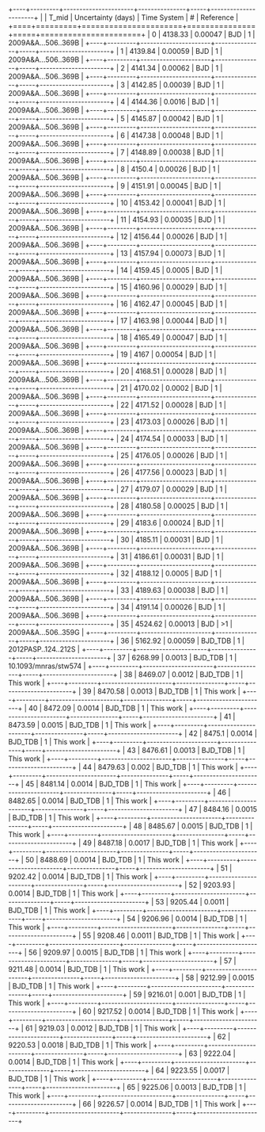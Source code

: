 +----+---------+----------------------+---------------+-----+----------------------+
|    |   T_mid |   Uncertainty (days) | Time System   | #   | Reference            |
+====+=========+======================+===============+=====+======================+
|  0 | 4138.33 |              0.00047 | BJD           | 1   | 2009A&A...506..369B  |
+----+---------+----------------------+---------------+-----+----------------------+
|  1 | 4139.84 |              0.00059 | BJD           | 1   | 2009A&A...506..369B  |
+----+---------+----------------------+---------------+-----+----------------------+
|  2 | 4141.34 |              0.00062 | BJD           | 1   | 2009A&A...506..369B  |
+----+---------+----------------------+---------------+-----+----------------------+
|  3 | 4142.85 |              0.00039 | BJD           | 1   | 2009A&A...506..369B  |
+----+---------+----------------------+---------------+-----+----------------------+
|  4 | 4144.36 |              0.0016  | BJD           | 1   | 2009A&A...506..369B  |
+----+---------+----------------------+---------------+-----+----------------------+
|  5 | 4145.87 |              0.00042 | BJD           | 1   | 2009A&A...506..369B  |
+----+---------+----------------------+---------------+-----+----------------------+
|  6 | 4147.38 |              0.00048 | BJD           | 1   | 2009A&A...506..369B  |
+----+---------+----------------------+---------------+-----+----------------------+
|  7 | 4148.89 |              0.00038 | BJD           | 1   | 2009A&A...506..369B  |
+----+---------+----------------------+---------------+-----+----------------------+
|  8 | 4150.4  |              0.00026 | BJD           | 1   | 2009A&A...506..369B  |
+----+---------+----------------------+---------------+-----+----------------------+
|  9 | 4151.91 |              0.00045 | BJD           | 1   | 2009A&A...506..369B  |
+----+---------+----------------------+---------------+-----+----------------------+
| 10 | 4153.42 |              0.00041 | BJD           | 1   | 2009A&A...506..369B  |
+----+---------+----------------------+---------------+-----+----------------------+
| 11 | 4154.93 |              0.00035 | BJD           | 1   | 2009A&A...506..369B  |
+----+---------+----------------------+---------------+-----+----------------------+
| 12 | 4156.44 |              0.00026 | BJD           | 1   | 2009A&A...506..369B  |
+----+---------+----------------------+---------------+-----+----------------------+
| 13 | 4157.94 |              0.00073 | BJD           | 1   | 2009A&A...506..369B  |
+----+---------+----------------------+---------------+-----+----------------------+
| 14 | 4159.45 |              0.0005  | BJD           | 1   | 2009A&A...506..369B  |
+----+---------+----------------------+---------------+-----+----------------------+
| 15 | 4160.96 |              0.00029 | BJD           | 1   | 2009A&A...506..369B  |
+----+---------+----------------------+---------------+-----+----------------------+
| 16 | 4162.47 |              0.00045 | BJD           | 1   | 2009A&A...506..369B  |
+----+---------+----------------------+---------------+-----+----------------------+
| 17 | 4163.98 |              0.00044 | BJD           | 1   | 2009A&A...506..369B  |
+----+---------+----------------------+---------------+-----+----------------------+
| 18 | 4165.49 |              0.00047 | BJD           | 1   | 2009A&A...506..369B  |
+----+---------+----------------------+---------------+-----+----------------------+
| 19 | 4167    |              0.00054 | BJD           | 1   | 2009A&A...506..369B  |
+----+---------+----------------------+---------------+-----+----------------------+
| 20 | 4168.51 |              0.00028 | BJD           | 1   | 2009A&A...506..369B  |
+----+---------+----------------------+---------------+-----+----------------------+
| 21 | 4170.02 |              0.0002  | BJD           | 1   | 2009A&A...506..369B  |
+----+---------+----------------------+---------------+-----+----------------------+
| 22 | 4171.52 |              0.00028 | BJD           | 1   | 2009A&A...506..369B  |
+----+---------+----------------------+---------------+-----+----------------------+
| 23 | 4173.03 |              0.00026 | BJD           | 1   | 2009A&A...506..369B  |
+----+---------+----------------------+---------------+-----+----------------------+
| 24 | 4174.54 |              0.00033 | BJD           | 1   | 2009A&A...506..369B  |
+----+---------+----------------------+---------------+-----+----------------------+
| 25 | 4176.05 |              0.00026 | BJD           | 1   | 2009A&A...506..369B  |
+----+---------+----------------------+---------------+-----+----------------------+
| 26 | 4177.56 |              0.00023 | BJD           | 1   | 2009A&A...506..369B  |
+----+---------+----------------------+---------------+-----+----------------------+
| 27 | 4179.07 |              0.00029 | BJD           | 1   | 2009A&A...506..369B  |
+----+---------+----------------------+---------------+-----+----------------------+
| 28 | 4180.58 |              0.00025 | BJD           | 1   | 2009A&A...506..369B  |
+----+---------+----------------------+---------------+-----+----------------------+
| 29 | 4183.6  |              0.00024 | BJD           | 1   | 2009A&A...506..369B  |
+----+---------+----------------------+---------------+-----+----------------------+
| 30 | 4185.11 |              0.00031 | BJD           | 1   | 2009A&A...506..369B  |
+----+---------+----------------------+---------------+-----+----------------------+
| 31 | 4186.61 |              0.00031 | BJD           | 1   | 2009A&A...506..369B  |
+----+---------+----------------------+---------------+-----+----------------------+
| 32 | 4188.12 |              0.0005  | BJD           | 1   | 2009A&A...506..369B  |
+----+---------+----------------------+---------------+-----+----------------------+
| 33 | 4189.63 |              0.00038 | BJD           | 1   | 2009A&A...506..369B  |
+----+---------+----------------------+---------------+-----+----------------------+
| 34 | 4191.14 |              0.00026 | BJD           | 1   | 2009A&A...506..369B  |
+----+---------+----------------------+---------------+-----+----------------------+
| 35 | 4524.62 |              0.00013 | BJD           | >1  | 2009A&A...506..359G  |
+----+---------+----------------------+---------------+-----+----------------------+
| 36 | 5162.92 |              0.00059 | BJD_TDB       | 1   | 2012PASP..124..212S  |
+----+---------+----------------------+---------------+-----+----------------------+
| 37 | 6268.99 |              0.0013  | BJD_TDB       | 1   | 10.1093/mnras/stw574 |
+----+---------+----------------------+---------------+-----+----------------------+
| 38 | 8469.07 |              0.0012  | BJD_TDB       | 1   | This work            |
+----+---------+----------------------+---------------+-----+----------------------+
| 39 | 8470.58 |              0.0013  | BJD_TDB       | 1   | This work            |
+----+---------+----------------------+---------------+-----+----------------------+
| 40 | 8472.09 |              0.0014  | BJD_TDB       | 1   | This work            |
+----+---------+----------------------+---------------+-----+----------------------+
| 41 | 8473.59 |              0.0015  | BJD_TDB       | 1   | This work            |
+----+---------+----------------------+---------------+-----+----------------------+
| 42 | 8475.1  |              0.0014  | BJD_TDB       | 1   | This work            |
+----+---------+----------------------+---------------+-----+----------------------+
| 43 | 8476.61 |              0.0013  | BJD_TDB       | 1   | This work            |
+----+---------+----------------------+---------------+-----+----------------------+
| 44 | 8479.63 |              0.002   | BJD_TDB       | 1   | This work            |
+----+---------+----------------------+---------------+-----+----------------------+
| 45 | 8481.14 |              0.0014  | BJD_TDB       | 1   | This work            |
+----+---------+----------------------+---------------+-----+----------------------+
| 46 | 8482.65 |              0.0014  | BJD_TDB       | 1   | This work            |
+----+---------+----------------------+---------------+-----+----------------------+
| 47 | 8484.16 |              0.0015  | BJD_TDB       | 1   | This work            |
+----+---------+----------------------+---------------+-----+----------------------+
| 48 | 8485.67 |              0.0015  | BJD_TDB       | 1   | This work            |
+----+---------+----------------------+---------------+-----+----------------------+
| 49 | 8487.18 |              0.0017  | BJD_TDB       | 1   | This work            |
+----+---------+----------------------+---------------+-----+----------------------+
| 50 | 8488.69 |              0.0014  | BJD_TDB       | 1   | This work            |
+----+---------+----------------------+---------------+-----+----------------------+
| 51 | 9202.42 |              0.0014  | BJD_TDB       | 1   | This work            |
+----+---------+----------------------+---------------+-----+----------------------+
| 52 | 9203.93 |              0.0014  | BJD_TDB       | 1   | This work            |
+----+---------+----------------------+---------------+-----+----------------------+
| 53 | 9205.44 |              0.0011  | BJD_TDB       | 1   | This work            |
+----+---------+----------------------+---------------+-----+----------------------+
| 54 | 9206.96 |              0.0014  | BJD_TDB       | 1   | This work            |
+----+---------+----------------------+---------------+-----+----------------------+
| 55 | 9208.46 |              0.0011  | BJD_TDB       | 1   | This work            |
+----+---------+----------------------+---------------+-----+----------------------+
| 56 | 9209.97 |              0.0015  | BJD_TDB       | 1   | This work            |
+----+---------+----------------------+---------------+-----+----------------------+
| 57 | 9211.48 |              0.0014  | BJD_TDB       | 1   | This work            |
+----+---------+----------------------+---------------+-----+----------------------+
| 58 | 9212.99 |              0.0015  | BJD_TDB       | 1   | This work            |
+----+---------+----------------------+---------------+-----+----------------------+
| 59 | 9216.01 |              0.001   | BJD_TDB       | 1   | This work            |
+----+---------+----------------------+---------------+-----+----------------------+
| 60 | 9217.52 |              0.0014  | BJD_TDB       | 1   | This work            |
+----+---------+----------------------+---------------+-----+----------------------+
| 61 | 9219.03 |              0.0012  | BJD_TDB       | 1   | This work            |
+----+---------+----------------------+---------------+-----+----------------------+
| 62 | 9220.53 |              0.0018  | BJD_TDB       | 1   | This work            |
+----+---------+----------------------+---------------+-----+----------------------+
| 63 | 9222.04 |              0.0014  | BJD_TDB       | 1   | This work            |
+----+---------+----------------------+---------------+-----+----------------------+
| 64 | 9223.55 |              0.0017  | BJD_TDB       | 1   | This work            |
+----+---------+----------------------+---------------+-----+----------------------+
| 65 | 9225.06 |              0.0013  | BJD_TDB       | 1   | This work            |
+----+---------+----------------------+---------------+-----+----------------------+
| 66 | 9226.57 |              0.0014  | BJD_TDB       | 1   | This work            |
+----+---------+----------------------+---------------+-----+----------------------+